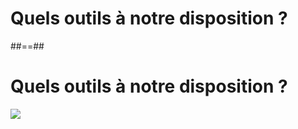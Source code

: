 <!-- .slide: class="two-column-layout"-->

# Quels outils à notre disposition ?

##==##

# Quels outils à notre disposition ?

![](./assets/images/web_analyse_solutions.png)
